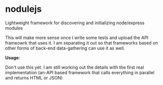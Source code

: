 nodulejs
====

Lightweight framework for discovering and initializing node/express modules

This will make more sense once I write some tests and upload the API frameowrk that uses it. I am separating it out so that frameworks based on other forms of back-end data-gathering can use it as well.

**Usage**:

Don't use this yet. I am still working out the details with the first real implementation (an-API based framework that calls everything in parallel and returns HTML or JSON)
